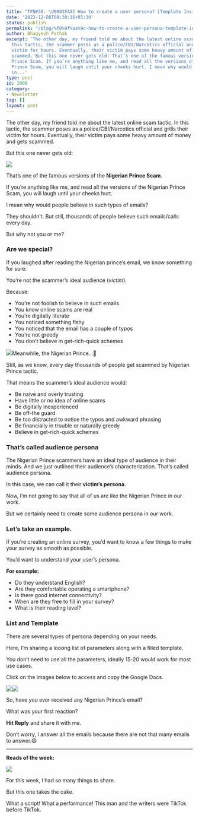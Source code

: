 ```yaml
---
title: "TFN#30: \U0001FA9C How to create a user persona? [Template Inside]"
date: '2023-12-08T09:30:16+05:30'
status: publish
permalink: "/blog/%f0%9f%aa%9c-how-to-create-a-user-persona-template-inside"
author: Bhagyesh Pathak
excerpt: 'The other day, my friend told me about the latest online scam tactic. In
  this tactic, the scammer poses as a police/CBI/Narcotics official and grills their
  victim for hours. Eventually, their victim pays some heavy amount of money and gets
  scammed. But this one never gets old: That’s one of the famous versions of the Nigerian
  Prince Scam. If you’re anything like me, and read all the versions of the Nigerian
  Prince Scam, you will laugh until your cheeks hurt. I mean why would people believe
  in...'
type: post
id: 2000
category:
- Newsletter
tag: []
layout: post
---
```


The other day, my friend told me about the latest online scam tactic. In this tactic, the scammer poses as a police/CBI/Narcotics official and grills their victim for hours. Eventually, their victim pays some heavy amount of money and gets scammed.

But this one never gets old:

![](https://embed.filekitcdn.com/e/tkwVjiL2WnM6sb9P2ZThes/8oJUW1P7Ry6wpx51MxRedR)

That’s one of the famous versions of the **Nigerian Prince Scam**.

If you’re anything like me, and read all the versions of the Nigerian Prince Scam, you will laugh until your cheeks hurt.

I mean why would people believe in such types of emails?

They shouldn’t. But still, thousands of people believe such emails/calls every day.

But why not you or me?

### Are we special?

If you laughed after reading the Nigerian prince’s email, we know something for sure:

You’re not the scammer’s ideal audience (*victim*).

Because:

- You’re not foolish to believe in such emails
- You know online scams are real
- You’re digitally literate
- You noticed something fishy
- You noticed that the email has a couple of typos
- You’re not greedy
- You don’t believe in get-rich-quick schemes

![](https://embed.filekitcdn.com/e/tkwVjiL2WnM6sb9P2ZThes/tdMkbPRQEPCaJjgyVg4Kdc)Meanwhile, the Nigerian Prince…🤣

Still, as we know, every day thousands of people get scammed by Nigerian Prince tactic.

That means the scammer’s ideal audience would:

- Be naive and overly trusting
- Have little or no idea of online scams
- Be digitally inexperienced
- Be off-the guard
- Be too distracted to notice the typos and awkward phrasing
- Be financially in trouble or naturally greedy
- Believe in get-rich-quick schemes

### That’s called audience persona

The Nigerian Prince scammers have an ideal type of audience in their minds. And we just outlined their audience’s characterization. That’s called audience persona.

In this case, we can call it their **victim’s persona**.

Now, I’m not going to say that all of us are like the Nigerian Prince in our work.

But we certainly need to create some audience persona in our work.

### Let’s take an example.

If you’re creating an online survey, you’d want to know a few things to make your survey as smooth as possible.

You’d want to understand your user’s persona.

**For example:**

- Do they understand English?
- Are they comfortable operating a smartphone?
- Is there good internet connectivity?
- When are they free to fill in your survey?
- What is their reading level?

### List and Template

There are several types of persona depending on your needs.

Here, I’m sharing a looong list of parameters along with a filled template.

You don’t need to use all the parameters, ideally 15-20 would work for most use cases.

Click on the images below to access and copy the Google Docs.

[![](https://embed.filekitcdn.com/e/tkwVjiL2WnM6sb9P2ZThes/tXEgshcXSkpAsHESnhQAWa?ar=3%3A4&fit=crop)](//docs.google.com/document/d/1beqZ_kFTlDHGnAbvbmx24PMTCmxGaM_3JLvEGq2gT-g)[![](https://embed.filekitcdn.com/e/tkwVjiL2WnM6sb9P2ZThes/mUgCLePey84Xdt32LgGZYk?ar=3%3A4&fit=crop)](//docs.google.com/document/d/1ki8u1W6OVAfE4FO_LA_jT2ngP90JeeXXJ8kVJxKdDmM)

So, have you ever received any Nigerian Prince’s email?

What was your first reaction?

**Hit Reply** and share it with me.

Don’t worry, I answer all the emails because there are not that many emails to answer.😄

---

**Reads of the week:**

[![](https://embed.filekitcdn.com/e/tkwVjiL2WnM6sb9P2ZThes/bpWsotdYDt29E3hFtLczc9)](https://twitter.com/i/status/1731856304367411360)

For this week, I had so many things to share.

But this one takes the cake.

What a script! What a performance! This man and the writers were TikTok before TikTok.